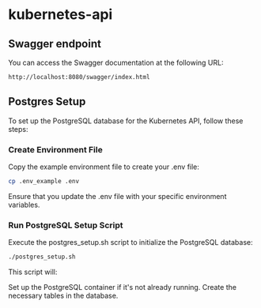 # kubernetes-api

## Swagger endpoint

You can access the Swagger documentation at the following URL:

```sh
http://localhost:8080/swagger/index.html
```

## Postgres Setup

To set up the PostgreSQL database for the Kubernetes API, follow these steps:

### Create Environment File

Copy the example environment file to create your .env file:

```sh
cp .env_example .env
```

Ensure that you update the .env file with your specific environment variables.

### Run PostgreSQL Setup Script

Execute the postgres_setup.sh script to initialize the PostgreSQL database:

```sh
./postgres_setup.sh
````

This script will:

Set up the PostgreSQL container if it's not already running.
Create the necessary tables in the database.
